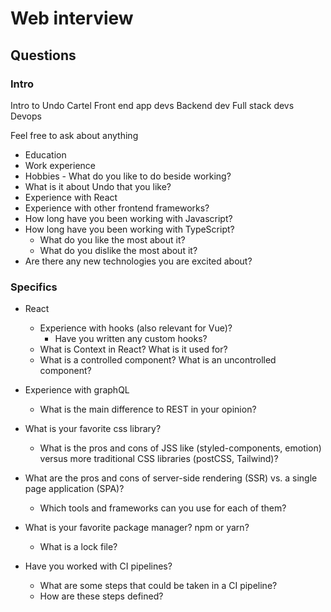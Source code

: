 # Web interview

## Questions

### Intro

Intro to Undo
Cartel
Front end app devs
Backend dev
Full stack devs
Devops

Feel free to ask about anything

- Education
- Work experience
- Hobbies - What do you like to do beside working?
- What is it about Undo that you like?
- Experience with React
- Experience with other frontend frameworks?
- How long have you been working with Javascript?
- How long have you been working with TypeScript?
  - What do you like the most about it?
  - What do you dislike the most about it?
- Are there any new technologies you are excited about?

### Specifics

- React
  - Experience with hooks (also relevant for Vue)?
    - Have you written any custom hooks?
  - What is Context in React? What is it used for?
  - What is a controlled component? What is an uncontrolled component?

- Experience with graphQL
  - What is the main difference to REST in your opinion?

- What is your favorite css library?
  - What is the pros and cons of JSS like (styled-components, emotion) versus more traditional CSS libraries (postCSS, Tailwind)?

- What are the pros and cons of server-side rendering (SSR) vs. a single page application (SPA)?
  - Which tools and frameworks can you use for each of them?

- What is your favorite package manager? npm or yarn?
  - What is a lock file?

- Have you worked with CI pipelines?
  - What are some steps that could be taken in a CI pipeline?
  - How are these steps defined?
